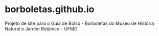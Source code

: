# borboletas.github.io
Projeto de site para o Guia de Bolso - Borboletas do Museu de História Natural e Jardim Botânico - UFMG
